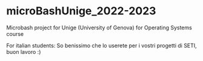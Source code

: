 # microBashUnige_2022-2023
Microbash project for Unige (University of Genova) for Operating Systems course

For italian students:
So benissimo che lo userete per i vostri progetti di SETI, buon lavoro :)
